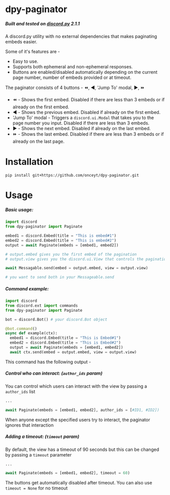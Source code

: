 # dpy-paginator
##### Built and tested on [discord.py](https://github.com/Rapptz/discord.py) 2.1.1
A discord.py utility with no external dependencies that makes paginating embeds easier.

Some of it's features are -
- Easy to use.
- Supports both ephemeral and non-ephemeral responses.
- Buttons are enabled/disabled automatically depending on the current page number, number of embeds provided or at timeout.

The paginator consists of 4 buttons - ⏪, ◀️, 'Jump To' modal, ▶️, ⏩
- ⏪ - Shows the first embed. Disabled if there are less than 3 embeds or if already on the first embed.
- ◀️ - Shows the previous embed. Disabled if already on the first embed.
- 'Jump To' modal - Triggers a `discord.ui.Modal` that takes you to the page number you input. Disabled if there are less than 3 embeds.
- ▶️ - Shows the next embed. Disabled if already on the last embed.
- ⏩ - Shows the last embed. Disabled if there are less than 3 embeds or if already on the last page.

# Installation
```
pip install git+https://github.com/onceyt/dpy-paginator.git
```

# Usage
##### Basic usage:
```py
import discord
from dpy-paginator import Paginate

embed1 = discord.Embed(title = "This is embed#1")
embed2 = discord.Embed(title = "This is embed#2")
output = await Paginate(embeds = [embed1, embed2])

# output.embed gives you the first embed of the pagination
# output.view gives you the discord.ui.View that controls the pagination

await Messagable.send(embed = output.embed, view = output.view)

# you want to send both in your Messageable.send
```

##### Command example:
```py
import discord
from discord.ext import commands
from dpy-paginator import Paginate

bot = discord.Bot() # your discord.Bot object

@bot.command()
async def example(ctx):
  embed1 = discord.Embed(title = "This is Embed#1")
  embed2 = discord.Embed(title = "This is Embed#2")
  output = await Paginate(embeds = [embed1, embed2])
  await ctx.send(embed = output.embed, view = output.view)
```
This command has the following output - 
![]()

##### Control who can interact: (`author_ids` param)
You can control which users can interact with the view by passing a `author_ids` list
```py
...

await Paginate(embeds = [embed1, embed2], author_ids = [#ID1, #ID2])
```
When anyone except the specified users try to interact, the paginator ignores that interaction
![]()

##### Adding a timeout: (`timeout` param)
By default, the view has a timeout of 90 seconds but this can be changed by passing a `timeout` parameter
```py
...

await Paginate(embeds = [embed1, embed2], timeout = 60)
```
The buttons get automatically disabled after timeout. You can also use `timeout = None` for no timeout
![]()
